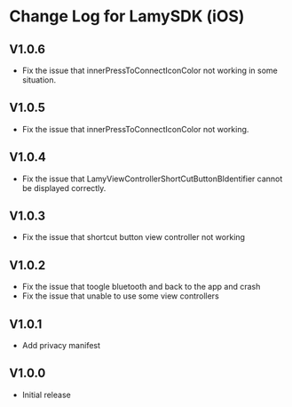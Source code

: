 # Change Log for LamySDK (iOS)

## V1.0.6
- Fix the issue that innerPressToConnectIconColor not working in some situation.

## V1.0.5
- Fix the issue that innerPressToConnectIconColor not working.

## V1.0.4
- Fix the issue that LamyViewControllerShortCutButtonBIdentifier cannot be displayed correctly.

## V1.0.3
- Fix the issue that shortcut button view controller not working

## V1.0.2
- Fix the issue that toogle bluetooth and back to the app and crash
- Fix the issue that unable to use some view controllers

## V1.0.1
- Add privacy manifest

## V1.0.0
- Initial release
